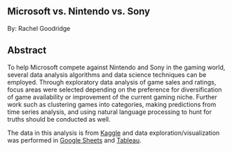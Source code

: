 ## Microsoft vs. Nintendo vs. Sony
By: Rachel Goodridge

## Abstract
To help Microsoft compete against Nintendo and Sony in the gaming world, several data analysis algorithms and data science techniques can be employed. Through exploratory data analysis of game sales and ratings, focus areas were selected depending on the preference for diversification of game availability or improvement of the current gaming niche. Further work such as clustering games into categories, making predictions from time series analysis, and using natural language processing to hunt for truths should be conducted as well.

The data in this analysis is from [Kaggle](https://www.kaggle.com/rush4ratio/video-game-sales-with-ratings) and data exploration/visualization was performed in [Google Sheets](https://docs.google.com/spreadsheets/d/1IzZdD5ClFKuBHfWMm8PevlxuX4BXdM0G8yXqgQvV_LQ/edit?usp=sharing) and [Tableau](https://public.tableau.com/app/profile/rachel.goodridge#!/?newProfile=&activeTab=0).
